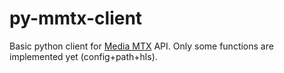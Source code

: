 # py-mmtx-client

Basic python client for [Media MTX](https://github.com/bluenviron/mediamtx) API. Only some functions are implemented yet (config+path+hls).
